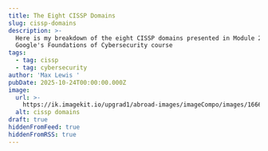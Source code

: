 ```yaml
---
title: The Eight CISSP Domains
slug: cissp-domains
description: >-
  Here is my breakdown of the eight CISSP domains presented in Module 2 of
  Google's Foundations of Cybersecurity course
tags:
  - tag: cissp
  - tag: cybersecurity
author: 'Max Lewis '
pubDate: 2025-10-24T00:00:00.000Z
image:
  url: >-
    https://ik.imagekit.io/upgrad1/abroad-images/imageCompo/images/1666020363744_cissp_domains8GN3S5.webp?pr-true
  alt: cissp domains
draft: true
hiddenFromFeed: true
hiddenFromRSS: true
---
```


